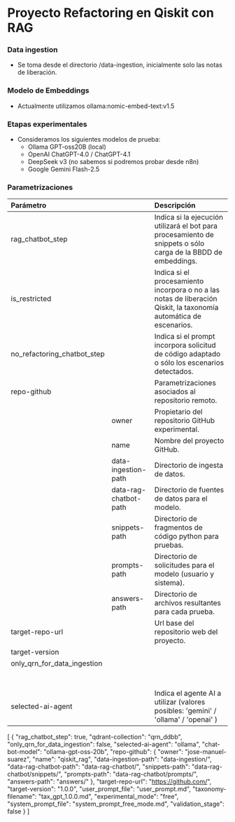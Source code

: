 # Proyecto Refactoring en Qiskit con RAG

### Data ingestion

   - Se toma desde el directorio /data-ingestion, inicialmente solo las notas de liberación.

### Modelo de Embeddings

   - Actualmente utilizamos ollama:nomic-embed-text:v1.5
  
### Etapas experimentales

   - Consideramos los siguientes modelos de prueba:
     - Ollama GPT-oss20B (local)
     - OpenAI ChatGPT-4.0 / ChatGPT-4.1
     - DeepSeek v3 (no sabemos si podremos probar desde n8n)
     - Google Gemini Flash-2.5 

### Parametrizaciones

| Parámetro |    | Descripción |
| :-------  | :- | :---------  |
| rag_chatbot_step || Indica si la ejecución utilizará el bot para procesamiento de snippets o sólo carga de la BBDD de embeddings. |
| is_restricted || Indica si el procesamiento incorpora o no a las notas de liberación Qiskit, la taxonomía automática de escenarios. |
| no_refactoring_chatbot_step || Indica si el prompt incorpora solicitud de código adaptado o sólo los escenarios detectados. |
| repo-github || Parametrizaciones asociados al repositorio remoto. |
| | owner | Propietario del repositorio GitHub experimental. |
| | name | Nombre del proyecto GitHub. |
| | data-ingestion-path | Directorio de ingesta de datos. |
| | data-rag-chatbot-path | Directorio de fuentes de datos para el modelo. |
| | snippets-path | Directorio de fragmentos de código python para pruebas. |
| | prompts-path | Directorio de solicitudes para el modelo (usuario y sistema). |
| | answers-path | Directorio de archivos resultantes para cada prueba. |
| target-repo-url | | Url base del repositorio web del proyecto. |
| target-version | | |
| only_qrn_for_data_ingestion | | |
| | | |
| | | |
| | | |
| | | |
| | | |
| | | |
| | | |
| selected-ai-agent | | Indica el agente AI a utilizar (valores posibles: 'gemini' / 'ollama' / 'openai' ) |




[
{
"rag_chatbot_step": 
true,
"qdrant-collection": 
"qrn_ddbb",
"only_qrn_for_data_ingestion": 
false,
"selected-ai-agent": 
"ollama",
"chat-bot-model": 
"ollama-gpt-oss-20b",
"repo-github": 
{
"owner": 
"jose-manuel-suarez",
"name": 
"qiskit_rag",
"data-ingestion-path": 
"data-ingestion/",
"data-rag-chatbot-path": 
"data-rag-chatbot/",
"snippets-path": 
"data-rag-chatbot/snippets/",
"prompts-path": 
"data-rag-chatbot/prompts/",
"answers-path": 
"answers/"
},
"target-repo-url": 
"https://github.com/",
"target-version": 
"1.0.0",
"user_prompt_file": 
"user_prompt.md",
"taxonomy-filename": 
"tax_gpt_1.0.0.md",
"experimental_mode": 
"free",
"system_prompt_file": 
"system_prompt_free_mode.md",
"validation_stage": 
false
}
]